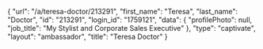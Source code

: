 {
    "url": "\/a\/teresa-doctor\/213291",
    "first_name": "Teresa",
    "last_name": "Doctor",
    "id": "213291",
    "login_id": "1759121",
    "data": {
        "profilePhoto": null,
        "job_title": "My Stylist and Corporate Sales Executive"
    },
    "type": "captivate",
    "layout": "ambassador",
    "title": "Teresa Doctor"
}